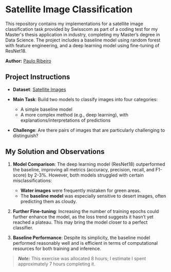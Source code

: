 # Satellite Image Classification

This repository contains my implementations for a satellite image classification task provided by Swisscom as part of a coding test for my Master's thesis application in industry, completing my Master’s degree in Data Science. The project includes a baseline model using random forest with feature engineering, and a deep learning model using fine-tuning of ResNet18.

**Author:** [Paulo Ribeiro](mailto:paulo.ribeirodecarvalho@hotmail.com)

## Project Instructions

- **Dataset**: [Satellite Images](https://www.kaggle.com/datasets/mahmoudreda55/satellite-image-classification)
- **Main Task**: Build two models to classify images into four categories:
  - A simple baseline model
  - A more complex method (e.g., deep learning), with explanations/interpretations of predictions

- **Challenge**: Are there pairs of images that are particularly challenging to distinguish?

## My Solution and Observations

1. **Model Comparison**: The deep learning model (ResNet18) outperformed the baseline, improving all metrics (accuracy, precision, recall, and F1-score) by 2-3%. However, both models struggled with certain misclassifications:
   - **Water images** were frequently mistaken for green areas.
   - The **baseline model** was especially sensitive to desert images, often predicting them as cloudy.

2. **Further Fine-tuning**: Increasing the number of training epochs could further enhance the model, as the loss trend suggests it hasn’t yet reached a plateau. This may bring the model closer to a perfect classifier.

3. **Baseline Performance**: Despite its simplicity, the baseline model performed reasonably well and is efficient in terms of computational resources for both training and inference.

> **_Note:_** This exercise was allocated 8 hours; I estimate I spent approximately 7 hours completing it.
